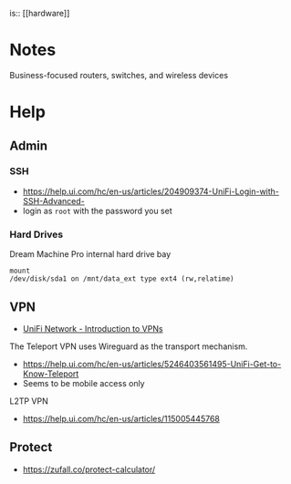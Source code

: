 is:: [[hardware]]

# Notes
Business-focused routers, switches, and wireless devices

# Help
## Admin
### SSH
- https://help.ui.com/hc/en-us/articles/204909374-UniFi-Login-with-SSH-Advanced-
- login as `root` with the password you set

### Hard Drives
Dream Machine Pro internal hard drive bay
```
mount
/dev/disk/sda1 on /mnt/data_ext type ext4 (rw,relatime)
```
## VPN
- [UniFi Network - Introduction to VPNs](https://help.ui.com/hc/en-us/articles/7951513517079)

The Teleport VPN uses Wireguard as the transport mechanism.
- https://help.ui.com/hc/en-us/articles/5246403561495-UniFi-Get-to-Know-Teleport
- Seems to be mobile access only

L2TP VPN
- https://help.ui.com/hc/en-us/articles/115005445768

## Protect
- https://zufall.co/protect-calculator/
